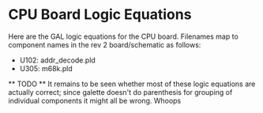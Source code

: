 # CPU Board Logic Equations
Here are the GAL logic equations for the CPU board. Filenames map to component names in the rev 2 board/schematic as follows:

- U102: addr_decode.pld
- U305: m68k.pld

** TODO ** It remains to be seen whether most of these logic equations are actually correct; since galette doesn't do parenthesis for grouping of individual components it might all be wrong. Whoops
